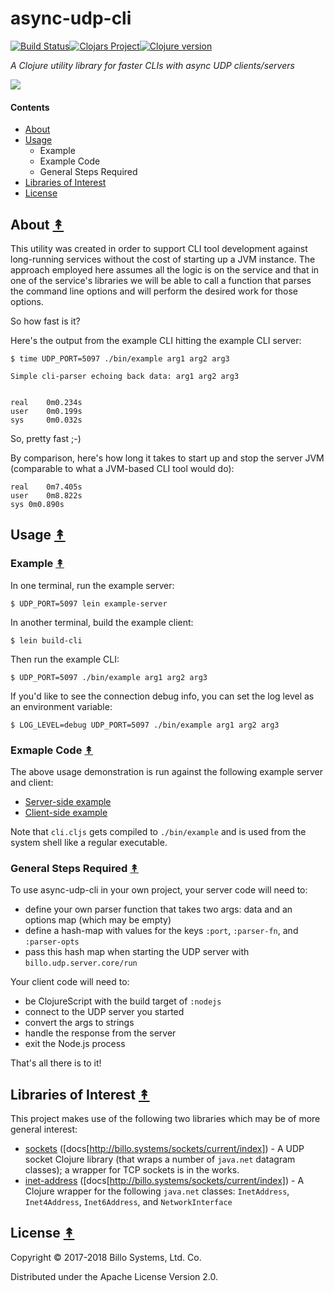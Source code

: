 # async-udp-cli

[![Build Status][travis-badge]][travis][![Clojars Project][clojars-badge]][clojars][![Clojure version][clojure-v]](project.clj)

*A Clojure utility library for faster CLIs with async UDP clients/servers*

[![][logo]][logo-large]


#### Contents

* [About](#about-)
* [Usage](#usage-)
   * Example
   * Example Code
   * General Steps Required
* [Libraries of Interest](#libraries-of-interest-)
* [License](#license-)


## About [&#x219F;](#contents)

This utility was created in order to support CLI tool development against
long-running services without the cost of starting up a JVM instance. The
approach employed here assumes all the logic is on the service and that
in one of the service's libraries we will be able to call a function that
parses the command line options and will perform the desired work for those
options.

So how fast is it?

Here's the output from the example CLI hitting the example CLI server:

```
$ time UDP_PORT=5097 ./bin/example arg1 arg2 arg3
```
```
Simple cli-parser echoing back data: arg1 arg2 arg3


real    0m0.234s
user    0m0.199s
sys     0m0.032s
```

So, pretty fast ;-) 

By comparison, here's how long it takes to start up and stop the
server JVM (comparable to what a JVM-based CLI tool would do):

```
real	0m7.405s
user	0m8.822s
sys	0m0.890s
```


## Usage [&#x219F;](#contents)

### Example [&#x219F;](#contents)

In one terminal, run the example server:

```
$ UDP_PORT=5097 lein example-server
```

In another terminal, build the example client:

```
$ lein build-cli
```

Then run the example CLI:

```
$ UDP_PORT=5097 ./bin/example arg1 arg2 arg3
```

If you'd like to see the connection debug info, you can set the log level as
an environment variable:

```
$ LOG_LEVEL=debug UDP_PORT=5097 ./bin/example arg1 arg2 arg3
```

### Exmaple Code [&#x219F;](#contents)

The above usage demonstration is run against the following example server and client:

* [Server-side example](https://github.com/billosys/async-udp-cli/blob/master/src/clj/billo/example/cli_server.clj)
* [Client-side example](https://github.com/billosys/async-udp-cli/blob/master/src/cljs/billo/example/cli.cljs)

Note that `cli.cljs` gets compiled to `./bin/example` and is used from the system shell like a regular executable.

### General Steps Required [&#x219F;](#contents)

To use async-udp-cli in your own project, your server code will need to:

 * define your own parser function that takes two args: data and an options map (which may be empty)
 * define a hash-map with values for the keys `:port`, `:parser-fn`, and `:parser-opts`
 * pass this hash map when starting the UDP server with `billo.udp.server.core/run`
 
Your client code will need to:

 * be ClojureScript with the build target of `:nodejs`
 * connect to the UDP server you started
 * convert the args to strings
 * handle the response from the server
 * exit the Node.js process

That's all there is to it!


## Libraries of Interest [&#x219F;](#contents)

This project makes use of the following two libraries which may be of more general interest:

* [sockets](https://github.com/billosys/sockets) ([docs[http://billo.systems/sockets/current/index]) - A UDP socket Clojure library (that wraps a number of `java.net` datagram classes); a wrapper for TCP sockets is in the works.
* [inet-address](https://github.com/billosys/inet-address) ([docs[http://billo.systems/sockets/current/index]) - A Clojure wrapper for the following `java.net` classes: `InetAddress`, `Inet4Address`, `Inet6Address`, and `NetworkInterface`


## License [&#x219F;](#contents)


Copyright © 2017-2018 Billo Systems, Ltd. Co.

Distributed under the Apache License Version 2.0.


<!-- Named page links below: /-->

[travis]: https://travis-ci.org/billosys/async-udp-cli
[travis-badge]: https://travis-ci.org/billosys/async-udp-cli.png?branch=master
[deps]: http://jarkeeper.com/billosys/async-udp
[deps-badge]: http://jarkeeper.com/billosys/async-udp-cli/status.svg
[logo]: https://avatars1.githubusercontent.com/u/8921204?&u=228b6e7c36c0b51e08e45a006c73cbdf4fa76ee1&s=250
[logo-large]: https://avatars1.githubusercontent.com/u/8921204?&u=228b6e7c36c0b51e08e45a006c73cbdf4fa76ee1
[tag-badge]: https://img.shields.io/github/tag/billosys/async-udp.svg
[tag]: https://github.com/billosys/async-udp-cli/tags
[clojure-v]: https://img.shields.io/badge/clojure-1.9.0-blue.svg
[clojars]: https://clojars.org/systems.billo/async-udp
[clojars-badge]: https://img.shields.io/clojars/v/systems.billo/async-udp-cli.svg
